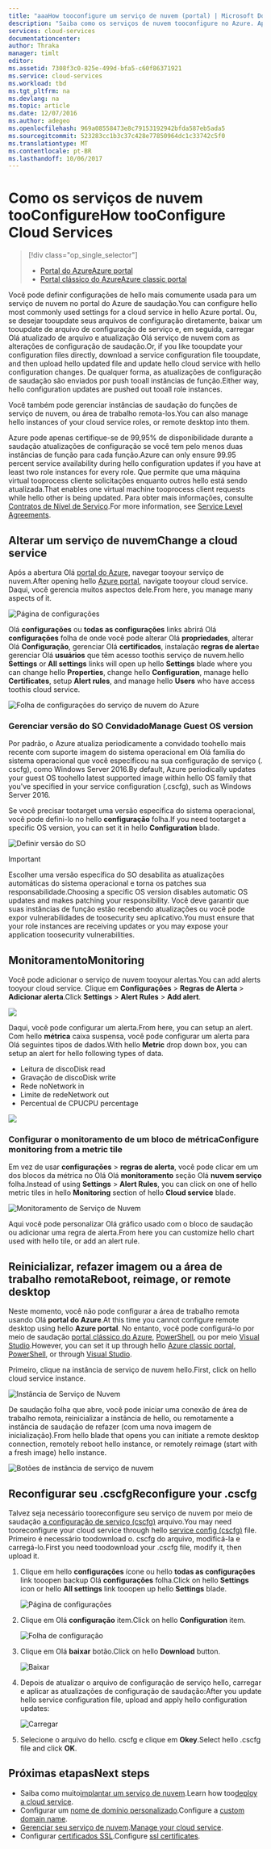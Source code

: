 ```yaml
---
title: "aaaHow tooconfigure um serviço de nuvem (portal) | Microsoft Docs"
description: "Saiba como os serviços de nuvem tooconfigure no Azure. Aprenda a configuração do serviço de nuvem tooupdate hello e configurar instâncias de toorole de acesso remoto. Esses exemplos usam Olá portal do Azure."
services: cloud-services
documentationcenter: 
author: Thraka
manager: timlt
editor: 
ms.assetid: 7308f3c0-825e-499d-bfa5-c60f86371921
ms.service: cloud-services
ms.workload: tbd
ms.tgt_pltfrm: na
ms.devlang: na
ms.topic: article
ms.date: 12/07/2016
ms.author: adegeo
ms.openlocfilehash: 969a08558473e8c79153192942bfda587eb5ada5
ms.sourcegitcommit: 523283cc1b3c37c428e77850964dc1c33742c5f0
ms.translationtype: MT
ms.contentlocale: pt-BR
ms.lasthandoff: 10/06/2017
---
```

# <a name="how-tooconfigure-cloud-services"></a><span data-ttu-id="d60fe-105">Como os serviços de nuvem tooConfigure</span><span class="sxs-lookup"><span data-stu-id="d60fe-105">How tooConfigure Cloud Services</span></span>
> [!div class="op_single_selector"]
> * [<span data-ttu-id="d60fe-106">Portal do Azure</span><span class="sxs-lookup"><span data-stu-id="d60fe-106">Azure portal</span></span>](cloud-services-how-to-configure-portal.md)
> * [<span data-ttu-id="d60fe-107">Portal clássico do Azure</span><span class="sxs-lookup"><span data-stu-id="d60fe-107">Azure classic portal</span></span>](cloud-services-how-to-configure.md)
>
>

<span data-ttu-id="d60fe-108">Você pode definir configurações de hello mais comumente usada para um serviço de nuvem no portal do Azure de saudação.</span><span class="sxs-lookup"><span data-stu-id="d60fe-108">You can configure hello most commonly used settings for a cloud service in hello Azure portal.</span></span> <span data-ttu-id="d60fe-109">Ou, se desejar tooupdate seus arquivos de configuração diretamente, baixar um tooupdate de arquivo de configuração de serviço e, em seguida, carregar Olá atualizado de arquivo e atualização Olá serviço de nuvem com as alterações de configuração de saudação.</span><span class="sxs-lookup"><span data-stu-id="d60fe-109">Or, if you like tooupdate your configuration files directly, download a service configuration file tooupdate, and then upload hello updated file and update hello cloud service with hello configuration changes.</span></span> <span data-ttu-id="d60fe-110">De qualquer forma, as atualizações de configuração de saudação são enviados por push tooall instâncias de função.</span><span class="sxs-lookup"><span data-stu-id="d60fe-110">Either way, hello configuration updates are pushed out tooall role instances.</span></span>

<span data-ttu-id="d60fe-111">Você também pode gerenciar instâncias de saudação do funções de serviço de nuvem, ou área de trabalho remota-los.</span><span class="sxs-lookup"><span data-stu-id="d60fe-111">You can also manage hello instances of your cloud service roles, or remote desktop into them.</span></span>

<span data-ttu-id="d60fe-112">Azure pode apenas certifique-se de 99,95% de disponibilidade durante a saudação atualizações de configuração se você tem pelo menos duas instâncias de função para cada função.</span><span class="sxs-lookup"><span data-stu-id="d60fe-112">Azure can only ensure 99.95 percent service availability during hello configuration updates if you have at least two role instances for every role.</span></span> <span data-ttu-id="d60fe-113">Que permite que uma máquina virtual tooprocess cliente solicitações enquanto outros hello está sendo atualizada.</span><span class="sxs-lookup"><span data-stu-id="d60fe-113">That enables one virtual machine tooprocess client requests while hello other is being updated.</span></span> <span data-ttu-id="d60fe-114">Para obter mais informações, consulte [Contratos de Nível de Serviço](https://azure.microsoft.com/support/legal/sla/).</span><span class="sxs-lookup"><span data-stu-id="d60fe-114">For more information, see [Service Level Agreements](https://azure.microsoft.com/support/legal/sla/).</span></span>

## <a name="change-a-cloud-service"></a><span data-ttu-id="d60fe-115">Alterar um serviço de nuvem</span><span class="sxs-lookup"><span data-stu-id="d60fe-115">Change a cloud service</span></span>
<span data-ttu-id="d60fe-116">Após a abertura Olá [portal do Azure](https://portal.azure.com/), navegar tooyour serviço de nuvem.</span><span class="sxs-lookup"><span data-stu-id="d60fe-116">After opening hello [Azure portal](https://portal.azure.com/), navigate tooyour cloud service.</span></span> <span data-ttu-id="d60fe-117">Daqui, você gerencia muitos aspectos dele.</span><span class="sxs-lookup"><span data-stu-id="d60fe-117">From here, you manage many aspects of it.</span></span>

![Página de configurações](./media/cloud-services-how-to-configure-portal/cloud-service.png)

<span data-ttu-id="d60fe-119">Olá **configurações** ou **todas as configurações** links abrirá Olá **configurações** folha de onde você pode alterar Olá **propriedades**, alterar Olá **Configuração**, gerenciar Olá **certificados**, instalação **regras de alerta**e gerenciar Olá **usuários** que têm acesso toothis serviço de nuvem.</span><span class="sxs-lookup"><span data-stu-id="d60fe-119">hello **Settings** or **All settings** links will open up hello **Settings** blade where you can change hello **Properties**, change hello **Configuration**, manage hello **Certificates**, setup **Alert rules**, and manage hello **Users** who have access toothis cloud service.</span></span>

![Folha de configurações do serviço de nuvem do Azure](./media/cloud-services-how-to-configure-portal/cs-settings-blade.png)

### <a name="manage-guest-os-version"></a><span data-ttu-id="d60fe-121">Gerenciar versão do SO Convidado</span><span class="sxs-lookup"><span data-stu-id="d60fe-121">Manage Guest OS version</span></span>

<span data-ttu-id="d60fe-122">Por padrão, o Azure atualiza periodicamente a convidado toohello mais recente com suporte imagem do sistema operacional em Olá família do sistema operacional que você especificou na sua configuração de serviço (. cscfg), como Windows Server 2016.</span><span class="sxs-lookup"><span data-stu-id="d60fe-122">By default, Azure periodically updates your guest OS toohello latest supported image within hello OS family that you've specified in your service configuration (.cscfg), such as Windows Server 2016.</span></span>

<span data-ttu-id="d60fe-123">Se você precisar tootarget uma versão específica do sistema operacional, você pode defini-lo no hello **configuração** folha.</span><span class="sxs-lookup"><span data-stu-id="d60fe-123">If you need tootarget a specific OS version, you can set it in hello **Configuration** blade.</span></span>

![Definir versão do SO](./media/cloud-services-how-to-configure-portal/cs-settings-config-guestosversion.png)


>[!IMPORTANT]
> <span data-ttu-id="d60fe-125">Escolher uma versão específica do SO desabilita as atualizações automáticas do sistema operacional e torna os patches sua responsabilidade.</span><span class="sxs-lookup"><span data-stu-id="d60fe-125">Choosing a specific OS version disables automatic OS updates and makes patching your responsibility.</span></span> <span data-ttu-id="d60fe-126">Você deve garantir que suas instâncias de função estão recebendo atualizações ou você pode expor vulnerabilidades de toosecurity seu aplicativo.</span><span class="sxs-lookup"><span data-stu-id="d60fe-126">You must ensure that your role instances are receiving updates or you may expose your application toosecurity vulnerabilities.</span></span>

## <a name="monitoring"></a><span data-ttu-id="d60fe-127">Monitoramento</span><span class="sxs-lookup"><span data-stu-id="d60fe-127">Monitoring</span></span>
<span data-ttu-id="d60fe-128">Você pode adicionar o serviço de nuvem tooyour alertas.</span><span class="sxs-lookup"><span data-stu-id="d60fe-128">You can add alerts tooyour cloud service.</span></span> <span data-ttu-id="d60fe-129">Clique em **Configurações** > **Regras de Alerta** > **Adicionar alerta**.</span><span class="sxs-lookup"><span data-stu-id="d60fe-129">Click **Settings** > **Alert Rules** > **Add alert**.</span></span>

![](./media/cloud-services-how-to-configure-portal/cs-alerts.png)

<span data-ttu-id="d60fe-130">Daqui, você pode configurar um alerta.</span><span class="sxs-lookup"><span data-stu-id="d60fe-130">From here, you can setup an alert.</span></span> <span data-ttu-id="d60fe-131">Com hello **métrica** caixa suspensa, você pode configurar um alerta para Olá seguintes tipos de dados.</span><span class="sxs-lookup"><span data-stu-id="d60fe-131">With hello **Metric** drop down box, you can setup an alert for hello following types of data.</span></span>

* <span data-ttu-id="d60fe-132">Leitura de disco</span><span class="sxs-lookup"><span data-stu-id="d60fe-132">Disk read</span></span>
* <span data-ttu-id="d60fe-133">Gravação de disco</span><span class="sxs-lookup"><span data-stu-id="d60fe-133">Disk write</span></span>
* <span data-ttu-id="d60fe-134">Rede no</span><span class="sxs-lookup"><span data-stu-id="d60fe-134">Network in</span></span>
* <span data-ttu-id="d60fe-135">Limite de rede</span><span class="sxs-lookup"><span data-stu-id="d60fe-135">Network out</span></span>
* <span data-ttu-id="d60fe-136">Percentual de CPU</span><span class="sxs-lookup"><span data-stu-id="d60fe-136">CPU percentage</span></span>

![](./media/cloud-services-how-to-configure-portal/cs-alert-item.png)

### <a name="configure-monitoring-from-a-metric-tile"></a><span data-ttu-id="d60fe-137">Configurar o monitoramento de um bloco de métrica</span><span class="sxs-lookup"><span data-stu-id="d60fe-137">Configure monitoring from a metric tile</span></span>
<span data-ttu-id="d60fe-138">Em vez de usar **configurações** > **regras de alerta**, você pode clicar em um dos blocos da métrica no Olá Olá **monitoramento** seção Olá **nuvem serviço** folha.</span><span class="sxs-lookup"><span data-stu-id="d60fe-138">Instead of using **Settings** > **Alert Rules**, you can click on one of hello metric tiles in hello **Monitoring** section of hello **Cloud service** blade.</span></span>

![Monitoramento de Serviço de Nuvem](./media/cloud-services-how-to-configure-portal/cs-monitoring.png)

<span data-ttu-id="d60fe-140">Aqui você pode personalizar Olá gráfico usado com o bloco de saudação ou adicionar uma regra de alerta.</span><span class="sxs-lookup"><span data-stu-id="d60fe-140">From here you can customize hello chart used with hello tile, or add an alert rule.</span></span>

## <a name="reboot-reimage-or-remote-desktop"></a><span data-ttu-id="d60fe-141">Reinicializar, refazer imagem ou a área de trabalho remota</span><span class="sxs-lookup"><span data-stu-id="d60fe-141">Reboot, reimage, or remote desktop</span></span>
<span data-ttu-id="d60fe-142">Neste momento, você não pode configurar a área de trabalho remota usando Olá **portal do Azure**.</span><span class="sxs-lookup"><span data-stu-id="d60fe-142">At this time you cannot configure remote desktop using hello **Azure portal**.</span></span> <span data-ttu-id="d60fe-143">No entanto, você pode configurá-lo por meio de saudação [portal clássico do Azure](cloud-services-role-enable-remote-desktop.md), [PowerShell](cloud-services-role-enable-remote-desktop-powershell.md), ou por meio [Visual Studio](../vs-azure-tools-remote-desktop-roles.md).</span><span class="sxs-lookup"><span data-stu-id="d60fe-143">However, you can set it up through hello [Azure classic portal](cloud-services-role-enable-remote-desktop.md), [PowerShell](cloud-services-role-enable-remote-desktop-powershell.md), or through [Visual Studio](../vs-azure-tools-remote-desktop-roles.md).</span></span>

<span data-ttu-id="d60fe-144">Primeiro, clique na instância de serviço de nuvem hello.</span><span class="sxs-lookup"><span data-stu-id="d60fe-144">First, click on hello cloud service instance.</span></span>

![Instância de Serviço de Nuvem](./media/cloud-services-how-to-configure-portal/cs-instance.png)

<span data-ttu-id="d60fe-146">De saudação folha que abre, você pode iniciar uma conexão de área de trabalho remota, reinicializar a instância de hello, ou remotamente a instância de saudação de refazer (com uma nova imagem de inicialização).</span><span class="sxs-lookup"><span data-stu-id="d60fe-146">From hello blade that opens you can initiate a remote desktop connection, remotely reboot hello instance, or remotely reimage (start with a fresh image) hello instance.</span></span>

![Botões de instância de serviço de nuvem](./media/cloud-services-how-to-configure-portal/cs-instance-buttons.png)

## <a name="reconfigure-your-cscfg"></a><span data-ttu-id="d60fe-148">Reconfigurar seu .cscfg</span><span class="sxs-lookup"><span data-stu-id="d60fe-148">Reconfigure your .cscfg</span></span>
<span data-ttu-id="d60fe-149">Talvez seja necessário tooreconfigure seu serviço de nuvem por meio de saudação [a configuração de serviço (cscfg)](cloud-services-model-and-package.md#cscfg) arquivo.</span><span class="sxs-lookup"><span data-stu-id="d60fe-149">You may need tooreconfigure your cloud service through hello [service config (cscfg)](cloud-services-model-and-package.md#cscfg) file.</span></span> <span data-ttu-id="d60fe-150">Primeiro é necessário toodownload o. cscfg do arquivo, modificá-la e carregá-lo.</span><span class="sxs-lookup"><span data-stu-id="d60fe-150">First you need toodownload your .cscfg file, modify it, then upload it.</span></span>

1. <span data-ttu-id="d60fe-151">Clique em hello **configurações** ícone ou hello **todas as configurações** link tooopen backup Olá **configurações** folha.</span><span class="sxs-lookup"><span data-stu-id="d60fe-151">Click on hello **Settings** icon or hello **All settings** link tooopen up hello **Settings** blade.</span></span>

    ![Página de configurações](./media/cloud-services-how-to-configure-portal/cloud-service.png)
2. <span data-ttu-id="d60fe-153">Clique em Olá **configuração** item.</span><span class="sxs-lookup"><span data-stu-id="d60fe-153">Click on hello **Configuration** item.</span></span>

    ![Folha de configuração](./media/cloud-services-how-to-configure-portal/cs-settings-config.png)
3. <span data-ttu-id="d60fe-155">Clique em Olá **baixar** botão.</span><span class="sxs-lookup"><span data-stu-id="d60fe-155">Click on hello **Download** button.</span></span>

    ![Baixar](./media/cloud-services-how-to-configure-portal/cs-settings-config-panel-download.png)
4. <span data-ttu-id="d60fe-157">Depois de atualizar o arquivo de configuração de serviço hello, carregar e aplicar as atualizações de configuração de saudação:</span><span class="sxs-lookup"><span data-stu-id="d60fe-157">After you update hello service configuration file, upload and apply hello configuration updates:</span></span>

    ![Carregar](./media/cloud-services-how-to-configure-portal/cs-settings-config-panel-upload.png)
5. <span data-ttu-id="d60fe-159">Selecione o arquivo do hello. cscfg e clique em **Okey**.</span><span class="sxs-lookup"><span data-stu-id="d60fe-159">Select hello .cscfg file and click **OK**.</span></span>

## <a name="next-steps"></a><span data-ttu-id="d60fe-160">Próximas etapas</span><span class="sxs-lookup"><span data-stu-id="d60fe-160">Next steps</span></span>
* <span data-ttu-id="d60fe-161">Saiba como muito[implantar um serviço de nuvem](cloud-services-how-to-create-deploy-portal.md).</span><span class="sxs-lookup"><span data-stu-id="d60fe-161">Learn how too[deploy a cloud service](cloud-services-how-to-create-deploy-portal.md).</span></span>
* <span data-ttu-id="d60fe-162">Configurar um [nome de domínio personalizado](cloud-services-custom-domain-name-portal.md).</span><span class="sxs-lookup"><span data-stu-id="d60fe-162">Configure a [custom domain name](cloud-services-custom-domain-name-portal.md).</span></span>
* <span data-ttu-id="d60fe-163">[Gerenciar seu serviço de nuvem](cloud-services-how-to-manage-portal.md).</span><span class="sxs-lookup"><span data-stu-id="d60fe-163">[Manage your cloud service](cloud-services-how-to-manage-portal.md).</span></span>
* <span data-ttu-id="d60fe-164">Configurar [certificados SSL](cloud-services-configure-ssl-certificate-portal.md).</span><span class="sxs-lookup"><span data-stu-id="d60fe-164">Configure [ssl certificates](cloud-services-configure-ssl-certificate-portal.md).</span></span>
